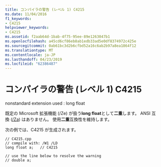 ```yaml
---
title: コンパイラの警告 (レベル 1) C4215
ms.date: 11/04/2016
f1_keywords:
- C4215
helpviewer_keywords:
- C4215
ms.assetid: f2aab64d-1bab-4f75-95ee-89e1263047b1
ms.openlocfilehash: a45cd6cf86eb8ab1edb33ad5e0df8374972c425e
ms.sourcegitcommit: 0ab61bc3d2b6cfbd52a16c6ab2b97a8ea1864f12
ms.translationtype: MT
ms.contentlocale: ja-JP
ms.lasthandoff: 04/23/2019
ms.locfileid: "62386487"
---
```

# <a name="compiler-warning-level-1-c4215"></a>コンパイラの警告 (レベル 1) C4215

nonstandard extension used : long float

既定の Microsoft 拡張機能 (/Ze) が扱う**long float**として**二重**します。 ANSI 互換 ([/Za](../../build/reference/za-ze-disable-language-extensions.md)) はありません。 使用**二重**互換性を維持します。

次の例では、C4215 が生成されます。

```
// C4215.cpp
// compile with: /W1 /LD
long float a;   // C4215

// use the line below to resolve the warning
// double a;
```
